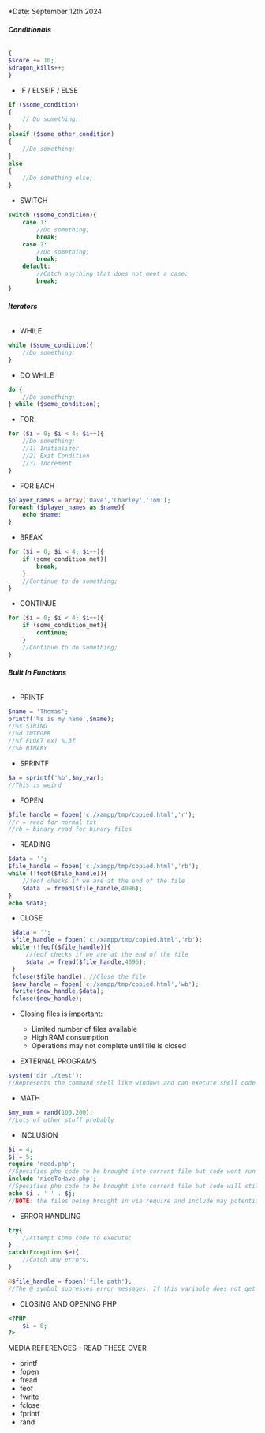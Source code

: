 *Date: September 12th 2024
###### **Conditionals**
```php
{
$score += 10;
$dragon_kills++;
}
```
- IF / ELSEIF / ELSE
```php
if ($some_condition)
{
	// Do something;
}
elseif ($some_other_condition)
{
	//Do something;
}
else
{
	//Do something else;
}
```
- SWITCH
```php
switch ($some_condition){
	case 1:
		//Do something;
		break;
	case 2:
		//Do something;
		break;
	default:
		//Catch anything that does not meet a case;
		break;
}
```

###### **Iterators**
- WHILE
```php
while ($some_condition){
	//Do something;
}
```
- DO WHILE
```php
do {
	//Do something;
} while ($some_condition);
```
- FOR
```php
for ($i = 0; $i < 4; $i++){
	//Do something;
	//1) Initializer
	//2) Exit Condition
	//3) Increment
}
```
- FOR EACH
```php
$player_names = array('Dave','Charley','Tom');
foreach ($player_names as $name){
	echo $name;
}
```
- BREAK 
```php
for ($i = 0; $i < 4; $i++){
	if (some_condition_met){
		break;
	}
	//Continue to do something;
}
```
- CONTINUE
```php
for ($i = 0; $i < 4; $i++){
	if (some_condition_met){
		continue;
	}
	//Continue to do something;
}
```

###### **Built In Functions**
- PRINTF
```php
$name = 'Thomas';
printf('%s is my name',$name);
//%s STRING
//%d INTEGER
//%f FLOAT ex) %.3f
//%b BINARY
```
- SPRINTF
```php
$a = sprintf('%b',$my_var);
//This is weird
```
- FOPEN
```php
$file_handle = fopen('c:/xampp/tmp/copied.html','r');
//r = read for normal txt
//rb = binary read for binary files
```
 - READING
 ```php
 $data = '';
 $file_handle = fopen('c:/xampp/tmp/copied.html','rb');
 while (!feof($file_handle)){
	 //feof checks if we are at the end of the file
	 $data .= fread($file_handle,4096);
 }
 echo $data;
```
- CLOSE
```php
 $data = '';
 $file_handle = fopen('c:/xampp/tmp/copied.html','rb');
 while (!feof($file_handle)){
	 //feof checks if we are at the end of the file
	 $data .= fread($file_handle,4096);
 }
 fclose($file_handle); //Close the file
 $new_handle = fopen('c:/xampp/tmp/copied.html','wb');
 fwrite($new_handle,$data);
 fclose($new_handle);
```
- Closing files is important:
	- Limited number of files available
	- High RAM consumption
	- Operations may not complete until file is closed
	
- EXTERNAL PROGRAMS
```php
system('dir ./test');
//Represents the command shell like windows and can execute shell code i guess?
```
- MATH
```php
$my_num = rand(100,200);
//Lots of other stuff probably 
```
- INCLUSION
```php
$i = 4;
$j = 5;
require 'need.php'; 
//Specifies php code to be brought into current file but code wont run if this fails
include 'niceToHave.php'; 
//Specifies php code to be brought into current file but code will still run if this fails
echo $i . ' ' . $j;
//NOTE: the files being brought in via require and include may potentially alter the variables stored inside i and j. 
```
- ERROR HANDLING
```php
try{
	//Attempt some code to execute;
}
catch(Exception $e){
	//Catch any errors;
}
```

```php
@$file_handle = fopen('file path');
//The @ symbol supresses error messages. If this variable does not get set because of an error, the @ symbol will just set this variable to null. This is bad because if this variable is used later on in the code, then it will eventually throw an error at that location in the code. 
```
- CLOSING AND OPENING PHP
```php
<?PHP
	$i = 0;
?>
```

MEDIA REFERENCES - READ THESE OVER
- printf
- fopen
- fread
- feof
- fwrite
- fclose
- fprintf
- rand
